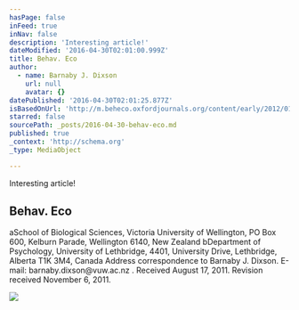 ```yaml
---
hasPage: false
inFeed: true
inNav: false
description: 'Interesting article!'
dateModified: '2016-04-30T02:01:00.999Z'
title: Behav. Eco
author:
  - name: Barnaby J. Dixson
    url: null
    avatar: {}
datePublished: '2016-04-30T02:01:25.877Z'
isBasedOnUrl: 'http://m.beheco.oxfordjournals.org/content/early/2012/01/12/beheco.arr214.short'
starred: false
sourcePath: _posts/2016-04-30-behav-eco.md
published: true
_context: 'http://schema.org'
_type: MediaObject

---
```

Interesting article!

<article style=""><h1>Behav. Eco</h1><p>aSchool of Biological Sciences, Victoria University of Wellington, PO Box 600, Kelburn Parade, Wellington 6140, New Zealand bDepartment of Psychology, University of Lethbridge, 4401, University Drive, Lethbridge, Alberta T1K 3M4, Canada Address correspondence to Barnaby J. Dixson. E-mail: barnaby.dixson@vuw.ac.nz . Received August 17, 2011. Revision received November 6, 2011.</p><img src="http://m.beheco.oxfordjournals.org/files/misc/publisher/beheco_journal_logo.png" /></article>